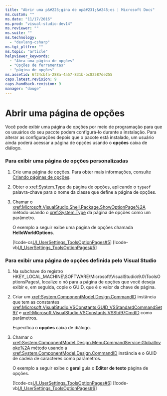```yaml
---
title: "Abrir uma p&#225;gina de op&#231;&#245;es | Microsoft Docs"
ms.custom: ""
ms.date: "11/17/2016"
ms.prod: "visual-studio-dev14"
ms.reviewer: ""
ms.suite: ""
ms.technology: 
  - "devlang-csharp"
ms.tgt_pltfrm: ""
ms.topic: "article"
helpviewer_keywords: 
  - "Abra uma página de opções"
  - "Opções de ferramentas"
  - "página de opções"
ms.assetid: 6f24cbfa-288a-4a57-831b-bc82587de255
caps.latest.revision: 9
caps.handback.revision: 9
manager: "douge"
---
```

# Abrir uma p&#225;gina de op&#231;&#245;es
Você pode exibir uma página de opções por meio de programação para que os usuários do seu pacote podem configurá\-lo durante a instalação. Para alterar as configurações depois que o pacote está instalado, um usuário ainda poderá acessar a página de opções usando o **opções** caixa de diálogo.  
  
### Para exibir uma página de opções personalizadas  
  
1.  Crie uma página de opções. Para obter mais informações, consulte [Criando páginas de opções](../extensibility/internals/creating-options-pages.md).  
  
2.  Obter o <xref:System.Type> da página de opções, aplicando o `typeof` palavra\-chave para o nome da classe que define a página de opções.  
  
3.  Chamar o <xref:Microsoft.VisualStudio.Shell.Package.ShowOptionPage%2A> método usando o <xref:System.Type> da página de opções como um parâmetro.  
  
     O exemplo a seguir exibe uma página de opções chamada **HelloWorldOptions**.  
  
     [!code-cs[UI_UserSettings_ToolsOptionPages#5](../misc/codesnippet/CSharp/opening-an-options-page_1.cs)]
     [!code-vb[UI_UserSettings_ToolsOptionPages#5](../misc/codesnippet/VisualBasic/opening-an-options-page_1.vb)]  
  
### Para exibir uma página de opções definida pelo Visual Studio  
  
1.  Na subchave do registro HKEY\_LOCAL\_MACHINE\\SOFTWARE\\Microsoft\\VisualStudio\\9.0\\ToolsOptionsPages\\, localize o nó para a página de opções que você deseja exibir e, em seguida, copie o GUID, que é o valor da chave de página.  
  
2.  Criar um <xref:System.ComponentModel.Design.CommandID> instância que tem as constantes <xref:Microsoft.VisualStudio.VSConstants.GUID_VSStandardCommandSet97> e <xref:Microsoft.VisualStudio.VSConstants.VSStd97CmdID> como parâmetros.  
  
     Especifica o **opções** caixa de diálogo.  
  
3.  Chamar o <xref:System.ComponentModel.Design.MenuCommandService.GlobalInvoke%2A> método usando a <xref:System.ComponentModel.Design.CommandID> instância e o GUID de cadeia de caracteres como parâmetros.  
  
     O exemplo a seguir exibe o **geral** guia o **Editor de texto** página de opções.  
  
     [!code-cs[UI_UserSettings_ToolsOptionPages#6](../misc/codesnippet/CSharp/opening-an-options-page_2.cs)]
     [!code-vb[UI_UserSettings_ToolsOptionPages#6](../misc/codesnippet/VisualBasic/opening-an-options-page_2.vb)]